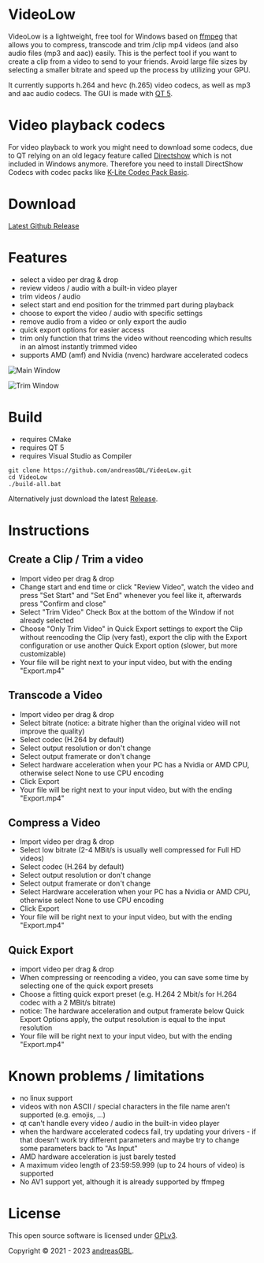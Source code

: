 # VideoLow
VideoLow is a lightweight, free tool for Windows based on [ffmpeg](https://github.com/FFmpeg/FFmpeg) that allows you to compress, transcode and trim /clip mp4 videos (and also audio files (mp3 and aac)) easily.
This is the perfect tool if you want to create a clip from a video to send to your friends. 
Avoid large file sizes by selecting a smaller bitrate and speed up the process by utilizing your GPU.


It currently supports h.264 and hevc (h.265) video codecs, as well as mp3 and aac audio codecs.
The GUI is made with [QT 5](https://github.com/qt/qt5).

# Video playback codecs
For video playback to work you might need to download some codecs, due to QT relying on an old legacy feature called [Directshow](https://learn.microsoft.com/en-us/windows/win32/directshow/directshow) which is not included in Windows anymore. 
Therefore you need to install DirectShow Codecs with codec packs like [K-Lite Codec Pack Basic](https://codecguide.com/download_k-lite_codec_pack_basic.htm).

# Download
[Latest Github Release](https://github.com/andreasGBL/VideoLow/releases/latest)

# Features
- select a video per drag & drop
- review videos / audio with a built-in video player
- trim videos / audio
- select start and end position for the trimmed part during playback
- choose to export the video / audio with specific settings
- remove audio from a video or only export the audio
- quick export options for easier access
- trim only function that trims the video without reencoding which results in an almost instantly trimmed video
- supports AMD (amf) and Nvidia (nvenc) hardware accelerated codecs

![Main Window](https://user-images.githubusercontent.com/29144928/206918013-8584c8d9-c00f-4f2b-b3bf-8848a5af1377.png)

![Trim Window](https://user-images.githubusercontent.com/29144928/206918099-7c68bcff-838a-4ad8-ac36-2995273cbf69.png)


# Build

- requires CMake
- requires QT 5
- requires Visual Studio as Compiler

```
git clone https://github.com/andreasGBL/VideoLow.git
cd VideoLow
./build-all.bat
```
Alternatively just download the latest [Release](https://github.com/andreasGBL/VideoLow/releases/latest).

# Instructions
## Create a Clip / Trim a video
- Import video per drag & drop
- Change start and end time or click "Review Video", watch the video and press "Set Start" and "Set End" whenever you feel like it, afterwards press "Confirm and close"
- Select "Trim Video" Check Box at the bottom of the Window if not already selected
- Choose "Only Trim Video" in Quick Export settings to export the Clip without reencoding the Clip (very fast), export the clip with the Export configuration or use another Quick Export option (slower, but more customizable)
- Your file will be right next to your input video, but with the ending "Export.mp4"

## Transcode a Video
- Import video per drag & drop
- Select bitrate (notice: a bitrate higher than the original video will not improve the quality)
- Select codec (H.264 by default)
- Select output resolution or don't change
- Select output framerate or don't change
- Select hardware acceleration when your PC has a Nvidia or AMD CPU, otherwise select None to use CPU encoding
- Click Export
- Your file will be right next to your input video, but with the ending "Export.mp4"

## Compress a Video
- Import video per drag & drop
- Select low bitrate (2-4 MBit/s is usually well compressed for Full HD videos)
- Select codec (H.264 by default)
- Select output resolution or don't change
- Select output framerate or don't change
- Select Hardware acceleration when your PC has a Nvidia or AMD CPU, otherwise select None to use CPU encoding
- Click Export
- Your file will be right next to your input video, but with the ending "Export.mp4"

## Quick Export
- import video per drag & drop
- When compressing or reencoding a video, you can save some time by selecting one of the quick export presets
- Choose a fitting quick export preset (e.g. H.264 2 Mbit/s for H.264 codec with a 2 MBit/s bitrate)
- notice: The hardware acceleration and output framerate below Quick Export Options apply, the output resolution is equal to the input resolution
- Your file will be right next to your input video, but with the ending "Export.mp4"

# Known problems / limitations
- no linux support
- videos with non ASCII / special characters in the file name aren't supported (e.g. emojis, ...)
- qt can't handle every video / audio in the built-in video player
- when the hardware accelerated codecs fail, try updating your drivers - if that doesn't work try different parameters and maybe try to change some parameters back to "As Input"
- AMD hardware acceleration is just barely tested
- A maximum video length of 23:59:59.999 (up to 24 hours of video) is supported
- No AV1 support yet, although it is already supported by ffmpeg

# License
This open source software is licensed under [GPLv3](LICENSE).

Copyright © 2021 - 2023 [andreasGBL](https://github.com/andreasGBL/). 
